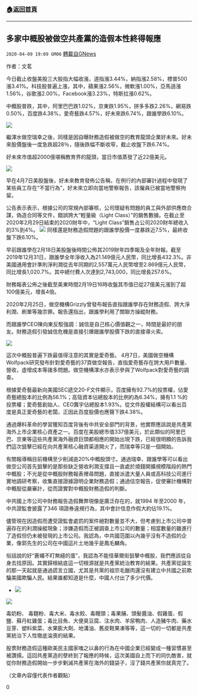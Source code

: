 ###  [:house:返回首頁](https://github.com/ourhimalayas/txt)
---

## 多家中概股被做空共產黨的造假本性終得報應
`2020-04-09 19:09 GM06` [轉載自GNews](https://gnews.org/zh-hant/167558/)

作者：文茗

今日截止收盤美股三大股指大幅收漲，道指漲3.44%，納指漲2.58%，標普500漲3.41%。科技股普遍上漲，其中，蘋果漲2.56%，微軟漲1.00%，亞馬遜漲1.56%，谷歌漲2.00%，Facebook漲3.23%，特斯拉漲0.62%。

中概股普跌，其中，阿里巴巴跌1.02%，京東跌1.95%，拼多多跌2.26%，網易跌0.50%，百度跌4.38%，愛奇藝跌4.57%，好未來跌6.74%，跟誰學跌6.10%。

![](https://s3.amazonaws.com/gnews-media-offload/wp-content/uploads/2020/04/09185544/67-1.png)

繼渾水做空瑞幸之後，同樣是因自曝財務造假被做空的教育龍頭企業好未來。好未來股價盤後一度急跌超28％，隨後跌幅不斷收窄，截止收盤下跌6.74%。

好未來市值超2000億堪稱教育界的龍頭，當日市值蒸發了近22億美元。

![](https://s3.amazonaws.com/gnews-media-offload/wp-content/uploads/2020/04/09185635/68-1.png)

早在4月7日美股盤後，好未來教育發佈公告稱，在例行的內部審計過程中發現了某些員工存在“不當行為”，好未來立即向當地警察報告，該僱員已被當地警察拘留。

公告表示表示，根據公司的常規內部審核，公司懷疑有問題的員工與外部供應商合謀，偽造合同等文件，錯誤誇大“輕量級（Light Class）”的銷售數據。在截止至2020年2月29日結束的2020財年中，“Light Class”銷售占公司2020財年總收入的3%到4%。
![](https://s3.amazonaws.com/gnews-media-offload/wp-content/uploads/2020/04/09185721/69.png)
同樣還是財務造假問題的跟誰學股價一度暴跌近7.5%，最終收盤下跌6.10%。

早前跟誰學在2月18日美股盤後時間公佈其2019財年四季報及全年財報。截至2019年12月31日，跟誰學全年淨收入為21.149億元人民幣，同比增長432.3%。非美國通用會計準則淨利潤從去年同期的2,557萬元人民幣增至2.869億元人民幣，同比增長1,020.7%。其中總付費人次達到2,743,000，同比增長257.6%。

財務報表公佈之後截至美東時間2月19日16時收盤其市值已從27億美元漲到了超100億美元，增長4倍。

2020年2月25日，做空機構Grizzly曾發布報告直指跟誰學存在財務造假、誇大淨利潤、刷單等幾宗罪。報告還指出，跟誰學利用了關聯方操縱財務。

而跟誰學CEO陳向東反駁強調：誠信是自己核心價值觀之一，時間是最好的朋友。財務造假引發誠信危機是直接引爆跟誰學股價下跌的直接導火索。

![](https://s3.amazonaws.com/gnews-media-offload/wp-content/uploads/2020/04/09185915/65.png)

這次中概股普遍下跌最值得注意的其實是愛奇藝。 4月7日，美國做空機構Wolfpack研究發布針對愛奇藝的37頁做空報告，直指愛奇藝存在誇大用戶數量、營收，虛增成本等諸多問題。做空機構渾水亦表示參與了Wolfpack對愛奇藝的調查。

根據愛奇藝最新向美國SEC遞交20-F文件顯示，百度擁有92.7%的投票權，佔愛奇藝總股本的比例為56.1%；高瓴資本佔總股本的比例約為6.34%，擁有1.1 %的投票權；愛奇藝創始人、CEO龔宇佔總股本1.93%。從文件股權結構可以看出百度是真正愛奇藝的老闆，正因此百度股價也應聲下跌4.38%。

通過爆料革命的學習獲知百度背後有中共安全部門的背景，他實際應該說是共產黨海外上市企業核心資產之一。百度在美股總市值337億美元，於此類似的阿里巴巴、京東等這些共產黨海外融資巨頭都相應的開始出現下跌，已經很明顯的告訴我們這次狙擊已經在向共產黨核心融資渠道開火了，而瑞幸等只是一個開始。

有關報導稱目前機構至少削減逾20%中概股頭寸。通過瑞幸、跟誰學等可以看出做空公司首先狙擊的是那些缺乏營收利潤支撐且一直處於燒錢開擴規模階段的熱門中概股；不光是從中概股財務報表裡尋問題，直接派遣大量人員或高科技公司進行實地調研考察，收集直接證據證明企業財務造假；通過估空報告，促使審計機構對中概股從嚴審計，從而證實對中概股財務造假的判斷。

中共國上市公司中財務報告造假舞弊現像是廣泛存在的，就1994 年至2000 年，中共證監會披露了346 項證券違規行為，其中會計信息作假大約佔19.1%。

儘管現在因造假而遭受證監會處罰的案件絕對數量並不大，但考慮到上市公司中普遍存在的利潤操縱現象；涉嫌造假而正被調查上市公司的數量；相當數量的雖進行了造假但仍未被發現的上市公司。我認為，中共國范圍以內幾乎沒有不造假的企業，像郭先生的公司在中國這片土地幾乎是鳳毛麟角。

俗話說的好“蒼蠅不盯無縫的蛋”，我認為不能怪華爾街狙擊中概股，我們應該從自身去找原因。其實歸根結底這一切根源就是共產黨統治教育的結果。共產黨從誕生的那一天起就是通過謊言立國，尤其是共黨的祖宗毛臘肉還沒有建立中共國之前欺騙美國欺騙人民。結果誰都知道是什麼，中國人付出了多少代價。

- ![](https://s3.amazonaws.com/gnews-media-offload/wp-content/uploads/2020/04/09190208/63-1.jpg)


![](https://s3.amazonaws.com/gnews-media-offload/wp-content/uploads/2020/04/09190213/64-1.jpg)

毒奶粉、 毒麵粉、毒大米、毒水餃、毒饅頭；毒果脯、頭髮醬油、假雞蛋、假鹽、蘇丹紅雞蛋；毒比目魚、大便臭豆腐、注水肉、羊尿鴨肉、人造豬牛肉、藥水豆芽、塑料紫菜、水果膨大劑、地溝油、舊皮鞋果凍等等，這一切的一切都是共產黨統治下人性徹底淪喪的結果。

股票財務造假這種歐美民主國家嗤之以鼻的行為在中國企業已經變成一種習慣甚至被讚揚。這回共產黨造的孽終到了報應的時候，這次美國自上而下的同仇敵害，就從你財務造假開始一步步剿滅共產黨在海外的錢袋子，沒了錢共產黨你就真完了。

（文章內容僅代表作者觀點）

0
